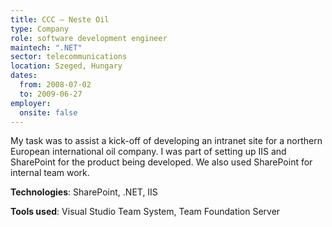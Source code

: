 ```yaml
---
title: CCC — Neste Oil
type: Company
role: software development engineer
maintech: ".NET"
sector: telecommunications
location: Szeged, Hungary
dates:
  from: 2008-07-02
  to: 2009-06-27
employer:
  onsite: false
---
```


My task was to assist a kick-off of developing an intranet site for a northern European international oil company. I was part of setting up IIS and SharePoint for the product being developed. We also used SharePoint for internal team work.

**Technologies**: SharePoint, .NET, IIS

**Tools used**: Visual Studio Team System, Team Foundation Server
